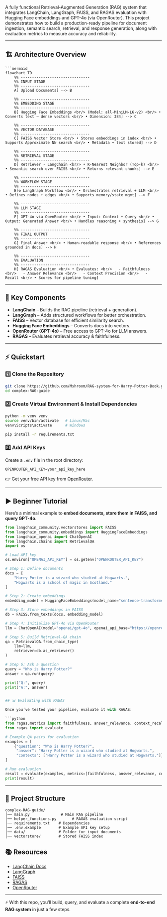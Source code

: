 A fully functional Retrieval-Augmented Generation (RAG) system that integrates LangChain, LangGraph, FAISS, and RAGAS evaluation with Hugging Face embeddings and GPT-4o (via OpenRouter). 
This project demonstrates how to build a production-ready pipeline for document ingestion, semantic search, retrieval, and response generation, along with evaluation metrics to measure accuracy and reliability.

---

## 🏗️ Architecture Overview

```mermaid
```mermaid
flowchart TD
    %% -------------------------------
    %% INPUT STAGE
    %% -------------------------------
    A[ Upload Documents] --> B

    %% -------------------------------
    %% EMBEDDING STAGE
    %% -------------------------------
    B[ Hugging Face Embeddings <br/> (Model: all-MiniLM-L6-v2) <br/> • Converts text → dense vectors <br/> • Dimension: 384] --> C

    %% -------------------------------
    %% VECTOR DATABASE
    %% -------------------------------
    C[ FAISS Vector Store <br/> • Stores embeddings in index <br/> • Supports Approximate NN search <br/> • Metadata + text stored] --> D

    %% -------------------------------
    %% RETRIEVAL STAGE
    %% -------------------------------
    D[ Retriever - LangChain <br/> • K-Nearest Neighbor (Top-k) <br/> • Semantic search over FAISS <br/> • Returns relevant chunks] --> E

    %% -------------------------------
    %% WORKFLOW STAGE
    %% -------------------------------
    E[⚙ LangGraph Workflow <br/> • Orchestrates retrieval + LLM <br/> • Defines nodes + edges <br/> • Supports memory/state mgmt] --> F

    %% -------------------------------
    %% LLM STAGE
    %% -------------------------------
    F[ GPT-4o via OpenRouter <br/> • Input: Context + Query <br/> • Output: Generated Answer <br/> • Handles reasoning + synthesis] --> G

    %% -------------------------------
    %% FINAL OUTPUT
    %% -------------------------------
    G[ Final Answer <br/> • Human-readable response <br/> • References grounded in docs] --> H

    %% -------------------------------
    %% EVALUATION
    %% -------------------------------
    H[ RAGAS Evaluation <br/> • Evaluates: <br/>   - Faithfulness <br/>   - Answer Relevance <br/>   - Context Precision <br/>   - Recall <br/> • Scores for pipeline tuning]

```
--------------------
## 🔑 Key Components

* **LangChain** – Builds the RAG pipeline (retrieval + generation).
* **LangGraph** – Adds structured workflows for better orchestration.
* **FAISS** – Vector database for efficient similarity search.
* **Hugging Face Embeddings** – Converts docs into vectors.
* **OpenRouter (GPT-4o)** – Free access to GPT-4o for LLM answers.
* **RAGAS** – Evaluates retrieval accuracy & faithfulness.

---

## ⚡ Quickstart

### 1️⃣ Clone the Repository

```bash
git clone https://github.com/Mshroom/RAG-system-for-Harry-Potter-Book.git
cd complex-RAG-guide
```

### 2️⃣ Create Virtual Environment & Install Dependencies

```bash
python -m venv venv
source venv/bin/activate   # Linux/Mac
venv\Scripts\activate      # Windows

pip install -r requirements.txt
```

### 3️⃣ Add API Keys

Create a `.env` file in the root directory:

```
OPENROUTER_API_KEY=your_api_key_here
```

👉 Get your free API key from [OpenRouter](https://openrouter.ai).

---

## ▶️ Beginner Tutorial

Here’s a minimal example to **embed documents, store them in FAISS, and query GPT-4o**.

```python
from langchain_community.vectorstores import FAISS
from langchain_community.embeddings import HuggingFaceEmbeddings
from langchain_openai import ChatOpenAI
from langchain.chains import RetrievalQA
import os

# Load API key
os.environ["OPENAI_API_KEY"] = os.getenv("OPENROUTER_API_KEY")

# Step 1: Define documents
docs = [
    "Harry Potter is a wizard who studied at Hogwarts.",
    "Hogwarts is a school of magic in Scotland."
]

# Step 2: Create embeddings
embedding_model = HuggingFaceEmbeddings(model_name="sentence-transformers/all-MiniLM-L6-v2")

# Step 3: Store embeddings in FAISS
db = FAISS.from_texts(docs, embedding_model)

# Step 4: Initialize GPT-4o via OpenRouter
llm = ChatOpenAI(model="openai/gpt-4o", openai_api_base="https://openrouter.ai/api/v1")

# Step 5: Build Retrieval-QA chain
qa = RetrievalQA.from_chain_type(
    llm=llm,
    retriever=db.as_retriever()
)

# Step 6: Ask a question
query = "Who is Harry Potter?"
answer = qa.run(query)

print("Q:", query)
print("A:", answer)


## 📊 Evaluating with RAGAS

Once you’ve tested your pipeline, evaluate it with RAGAS:

```python
from ragas.metrics import faithfulness, answer_relevance, context_recall
from ragas import evaluate

# Example QA pairs for evaluation
examples = [
    {"question": "Who is Harry Potter?",
     "answer": "Harry Potter is a wizard who studied at Hogwarts.",
     "contexts": ["Harry Potter is a wizard who studied at Hogwarts."]}
]

# Run evaluation
result = evaluate(examples, metrics=[faithfulness, answer_relevance, context_recall])
print(result)
```

---

## 📂 Project Structure

```
complex-RAG-guide/
│── main.py              # Main RAG pipeline
│── helper_functions.py       # RAGAS evaluation script
│── requirements.txt    # Dependencies
│── .env.example        # Example API key setup
│── data/               # Folder for input documents
│── vectorstore/        # Stored FAISS index
```



## 📚 Resources

* [LangChain Docs](https://python.langchain.com)
* [LangGraph](https://www.langchain.com/langgraph)
* [FAISS](https://faiss.ai)
* [RAGAS](https://docs.ragas.io)
* [OpenRouter](https://openrouter.ai)

---

⚡ With this repo, you’ll build, query, and evaluate a complete **end-to-end RAG system** in just a few steps.
